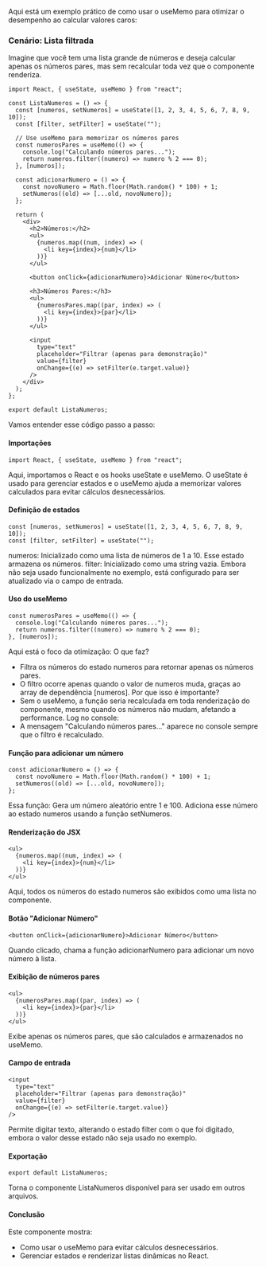 
Aqui está um exemplo prático de como usar o useMemo para otimizar o desempenho ao calcular valores caros:
### Cenário: Lista filtrada
Imagine que você tem uma lista grande de números e deseja calcular apenas os números pares, mas sem recalcular toda vez que o componente renderiza.

```
import React, { useState, useMemo } from "react";

const ListaNumeros = () => {
  const [numeros, setNumeros] = useState([1, 2, 3, 4, 5, 6, 7, 8, 9, 10]);
  const [filter, setFilter] = useState("");

  // Use useMemo para memorizar os números pares
  const numerosPares = useMemo(() => {
    console.log("Calculando números pares...");
    return numeros.filter((numero) => numero % 2 === 0);
  }, [numeros]);

  const adicionarNumero = () => {
    const novoNumero = Math.floor(Math.random() * 100) + 1;
    setNumeros((old) => [...old, novoNumero]);
  };

  return (
    <div>
      <h2>Números:</h2>
      <ul>
        {numeros.map((num, index) => (
          <li key={index}>{num}</li>
        ))}
      </ul>

      <button onClick={adicionarNumero}>Adicionar Número</button>

      <h3>Números Pares:</h3>
      <ul>
        {numerosPares.map((par, index) => (
          <li key={index}>{par}</li>
        ))}
      </ul>

      <input
        type="text"
        placeholder="Filtrar (apenas para demonstração)"
        value={filter}
        onChange={(e) => setFilter(e.target.value)}
      />
    </div>
  );
};

export default ListaNumeros;
```
Vamos entender esse código passo a passo:
#### Importações
```
import React, { useState, useMemo } from "react";
```
Aqui, importamos o React e os hooks useState e useMemo. O useState é usado para gerenciar estados e o useMemo ajuda a memorizar valores calculados para evitar cálculos desnecessários.
#### Definição de estados
```
const [numeros, setNumeros] = useState([1, 2, 3, 4, 5, 6, 7, 8, 9, 10]);
const [filter, setFilter] = useState("");
```
numeros: Inicializado como uma lista de números de 1 a 10. Esse estado armazena os números.
filter: Inicializado como uma string vazia. Embora não seja usado funcionalmente no exemplo, está configurado para ser atualizado via o campo de entrada.
#### Uso do useMemo
```
const numerosPares = useMemo(() => {
  console.log("Calculando números pares...");
  return numeros.filter((numero) => numero % 2 === 0);
}, [numeros]);
```
Aqui está o foco da otimização:
O que faz?
- Filtra os números do estado numeros para retornar apenas os números pares.
- O filtro ocorre apenas quando o valor de numeros muda, graças ao array de dependência [numeros].
Por que isso é importante?
- Sem o useMemo, a função seria recalculada em toda renderização do componente, mesmo quando os números não mudam, afetando a performance.
Log no console:
- A mensagem "Calculando números pares..." aparece no console sempre que o filtro é recalculado.
#### Função para adicionar um número
```
const adicionarNumero = () => {
  const novoNumero = Math.floor(Math.random() * 100) + 1;
  setNumeros((old) => [...old, novoNumero]);
};
```
Essa função:
Gera um número aleatório entre 1 e 100.
Adiciona esse número ao estado numeros usando a função setNumeros.
#### Renderização do JSX
```
<ul>
  {numeros.map((num, index) => (
    <li key={index}>{num}</li>
  ))}
</ul>
```
Aqui, todos os números do estado numeros são exibidos como uma lista no componente.
#### Botão "Adicionar Número"
```
<button onClick={adicionarNumero}>Adicionar Número</button>
```
Quando clicado, chama a função adicionarNumero para adicionar um novo número à lista.
#### Exibição de números pares
```
<ul>
  {numerosPares.map((par, index) => (
    <li key={index}>{par}</li>
  ))}
</ul>
```
Exibe apenas os números pares, que são calculados e armazenados no useMemo.
#### Campo de entrada
```
<input
  type="text"
  placeholder="Filtrar (apenas para demonstração)"
  value={filter}
  onChange={(e) => setFilter(e.target.value)}
/>
```
Permite digitar texto, alterando o estado filter com o que foi digitado, embora o valor desse estado não seja usado no exemplo.
#### Exportação
```
export default ListaNumeros;
```
Torna o componente ListaNumeros disponível para ser usado em outros arquivos.
#### Conclusão
Este componente mostra:
- Como usar o useMemo para evitar cálculos desnecessários.
- Gerenciar estados e renderizar listas dinâmicas no React.






